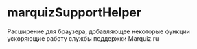 # marquizSupportHelper
Расширение для браузера, добавляющее некоторые функции ускоряющие работу службы поддержки Marquiz.ru
